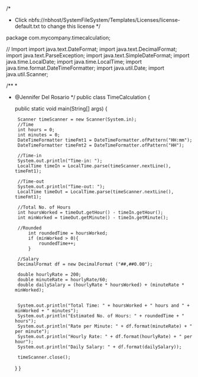 /*
 * Click nbfs://nbhost/SystemFileSystem/Templates/Licenses/license-default.txt to change this license
 */

package com.mycompany.timecalculation;

// Import
import java.text.DateFormat;
import java.text.DecimalFormat;
import java.text.ParseException;
import java.text.SimpleDateFormat;
import java.time.LocalDate;
import java.time.LocalTime;
import java.time.format.DateTimeFormatter;
import java.util.Date;
import java.util.Scanner;


/**
 *
 * @Jennifer Del Rosario 
 */
public class TimeCalculation {

    public static void main(String[] args) {
        
        Scanner timeScanner = new Scanner(System.in);
        //Time
        int hours = 0;
        int minutes = 0;
        DateTimeFormatter timeFmt1 = DateTimeFormatter.ofPattern("HH:mm");
        DateTimeFormatter timeFmt2 = DateTimeFormatter.ofPattern("HH");
        
        //Time-in
        System.out.println("Time-in: ");
        LocalTime timeIn = LocalTime.parse(timeScanner.nextLine(), timeFmt1);
        
        //Time-out
        System.out.println("Time-out: ");
        LocalTime timeOut = LocalTime.parse(timeScanner.nextLine(), timeFmt1);
        
        //Total No. of Hours
        int hoursWorked = timeOut.getHour() - timeIn.getHour();
        int minWorked = timeOut.getMinute() - timeIn.getMinute();    
        
        //Rounded
            int roundedTime = hoursWorked;
            if (minWorked > 0){
                roundedTime++;
            }
        
        //Salary
        DecimalFormat df = new DecimalFormat ("##,##0.00");
        
        double hourlyRate = 200;
        double minuteRate = hourlyRate/60;
        double dailySalary = (hourlyRate * hoursWorked) + (minuteRate * minWorked);
        
        
        System.out.println("Total Time: " + hoursWorked + " hours and " + minWorked + " minutes");
        System.out.println("Estimated No. of Hours: " + roundedTime + " hours");
        System.out.println("Rate per Minute: " + df.format(minuteRate) + " per minute");
        System.out.println("Hourly Rate: " + df.format(hourlyRate) + " per hour");
        System.out.println("Daily Salary: " + df.format(dailySalary));
        
        timeScanner.close();
        
    }
}

